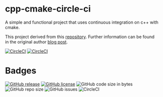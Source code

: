 
# cpp-cmake-circle-ci
A simple and functional project that uses continuous integration on c++ with cmake.

This project derived from this [repository](https://github.com/guilhermepo2/cpp-cmake-circle-ci). Further information can be found in the original author [blog post](http://gueepo.me/blog/simple-ci-for-cpp/).

[![CircleCI](https://img.shields.io/circleci/build/github/orion434/Unit-Testing-Cpp/master?label=build%20%28master%29&logo=circleci&style=plastic)](https://circleci.com/gh/orion434/Unit-Testing-Cpp)
[![CircleCI](https://img.shields.io/circleci/build/github/orion434/Unit-Testing-Cpp/dev?label=build%20%28dev%29&logo=circleci&style=plastic)](https://circleci.com/gh/orion434/Unit-Testing-Cpp)

# Badges

[![GitHub release](https://img.shields.io/github/release/orion434/Unit-Testing-Cpp?style=plastic)](https://github.com/orion434/Unit-Testing-Cpp/releases)
[![GitHub license](https://img.shields.io/github/license/orion434/Unit-Testing-Cpp?style=plastic)](https://github.com/orion434/Unit-Testing-Cpp/blob/v1.0/LICENSE.txt)
![GitHub code size in bytes](https://img.shields.io/github/languages/code-size/orion434/Unit-Testing-Cpp?style=plastic&link=#&link=#)
![GitHub repo size](https://img.shields.io/github/repo-size/orion434/Unit-Testing-Cpp?style=plastic)
![GitHub issues](https://img.shields.io/github/issues/orion434/Unit-Testing-Cpp?style=plastic)
![CircleCI](https://img.shields.io/circleci/build/github/orion434/Unit-Testing-Cpp?style=plastic&logo=circleci)
